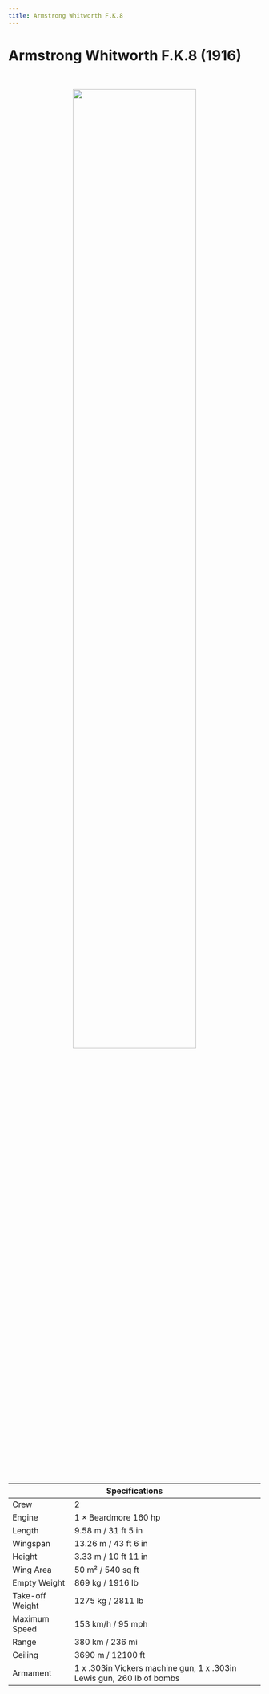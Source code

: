 ```yaml
---
title: Armstrong Whitworth F.K.8
---
```


<h1 class="center-header">Armstrong Whitworth F.K.8 (1916)</h1>

<br>

<p align="center">
  <img src="../images/armstrong_whitworth_fk8.jpg" width="70%">
</p>

<br>

<table class="table_component">
  <thead>
    <tr>
      <th colspan="2" class="header">Specifications</th>
    </tr>
  </thead>
  <tbody>
    <tr>
      <td>Crew</td>
      <td>2</td>
    </tr>
    <tr>
      <td>Engine</td>
      <td>1 × Beardmore 160 hp</td>
    </tr>
    <tr>
      <td>Length</td>
      <td>9.58 m / 31 ft 5 in</td>
    </tr>
    <tr>
      <td>Wingspan</td>
      <td>13.26 m / 43 ft 6 in</td>
    </tr>
    <tr>
      <td>Height</td>
      <td>3.33 m / 10 ft 11 in</td>
    </tr>
    <tr>
      <td>Wing Area</td>
      <td>50 m² / 540 sq ft</td>
    </tr>
    <tr>
      <td>Empty Weight</td>
      <td>869 kg / 1916 lb</td>
    </tr>
    <tr>
      <td>Take-off Weight</td>
      <td>1275 kg / 2811 lb</td>
    </tr>
    <tr>
      <td>Maximum Speed</td>
      <td>153 km/h / 95 mph</td>
    </tr>
    <tr>
      <td>Range</td>
      <td>380 km / 236 mi</td>
    </tr>
    <tr>
      <td>Ceiling</td>
      <td>3690 m / 12100 ft</td>
    </tr>
    <tr>
      <td>Armament</td>
      <td>1 x .303in Vickers machine gun, 1 x .303in Lewis gun, 260 lb of bombs</td>
    </tr>
  </tbody>
</table>

<br>